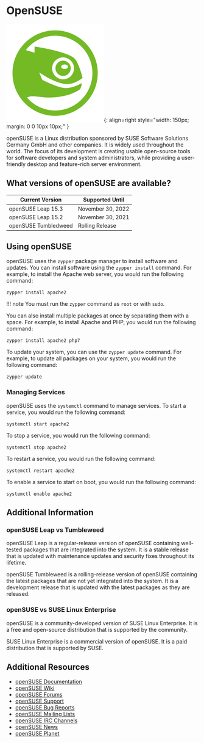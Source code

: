 # OpenSUSE

![OpenSUSE](../images/oslogos/opensuse.png){: align=right style="width: 150px; margin: 0 0 10px 10px;" }

openSUSE is a Linux distribution sponsored by SUSE Software Solutions Germany GmbH and other companies. It is widely used throughout the world. The focus of its development is creating usable open-source tools for software developers and system administrators, while providing a user-friendly desktop and feature-rich server environment.

## What versions of openSUSE are available?

| Current Version | Supported Until |
| --------------- | --------------- |
| openSUSE Leap 15.3 | November 30, 2022 |
| openSUSE Leap 15.2 | November 30, 2021 |
| openSUSE Tumbledweed | Rolling Release |

## Using openSUSE

openSUSE uses the `zypper` package manager to install software and updates. You can install software using the `zypper install` command. For example, to install the Apache web server, you would run the following command:

```
zypper install apache2
```

!!! note
    You must run the `zypper` command as `root` or with `sudo`.

You can also install multiple packages at once by separating them with a space. For example, to install Apache and PHP, you would run the following command:

```
zypper install apache2 php7
```

To update your system, you can use the `zypper update` command. For example, to update all packages on your system, you would run the following command:

```
zypper update
```

### Managing Services

openSUSE uses the `systemctl` command to manage services. To start a service, you would run the following command:

```
systemctl start apache2
```

To stop a service, you would run the following command:

```
systemctl stop apache2
```

To restart a service, you would run the following command:

```
systemctl restart apache2
```

To enable a service to start on boot, you would run the following command:

```
systemctl enable apache2
```

## Additional Information

### openSUSE Leap vs Tumbleweed

openSUSE Leap is a regular-release version of openSUSE containing well-tested packages that are integrated into the system. It is a stable release that is updated with maintenance updates and security fixes throughout its lifetime.

openSUSE Tumbleweed is a rolling-release version of openSUSE containing the latest packages that are not yet integrated into the system. It is a development release that is updated with the latest packages as they are released.

### openSUSE vs SUSE Linux Enterprise

openSUSE is a community-developed version of SUSE Linux Enterprise. It is a free and open-source distribution that is supported by the community.

SUSE Linux Enterprise is a commercial version of openSUSE. It is a paid distribution that is supported by SUSE.

## Additional Resources

* [openSUSE Documentation](https://doc.opensuse.org/)
* [openSUSE Wiki](https://en.opensuse.org/Portal:Documentation)
* [openSUSE Forums](https://forums.opensuse.org/)
* [openSUSE Support](https://en.opensuse.org/openSUSE:Support)
* [openSUSE Bug Reports](https://en.opensuse.org/openSUSE:Submitting_bug_reports)
* [openSUSE Mailing Lists](https://en.opensuse.org/openSUSE:Mailing_lists)
* [openSUSE IRC Channels](https://en.opensuse.org/openSUSE:IRC_list)
* [openSUSE News](https://news.opensuse.org/)
* [openSUSE Planet](https://planet.opensuse.org/)
